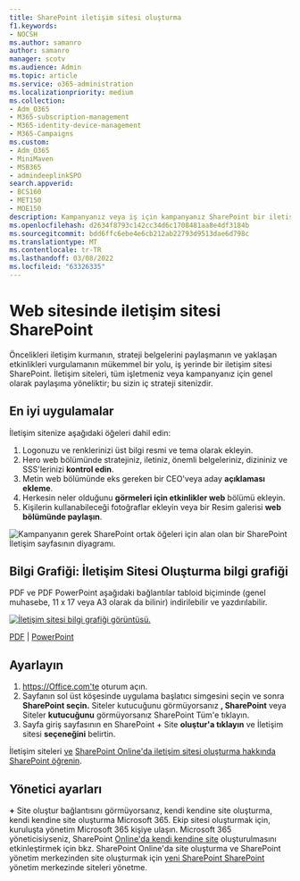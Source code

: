 ```yaml
---
title: SharePoint iletişim sitesi oluşturma
f1.keywords:
- NOCSH
ms.author: samanro
author: samanro
manager: scotv
ms.audience: Admin
ms.topic: article
ms.service: o365-administration
ms.localizationpriority: medium
ms.collection:
- Adm_O365
- M365-subscription-management
- M365-identity-device-management
- M365-Campaigns
ms.custom:
- Adm_O365
- MiniMaven
- MSB365
- admindeeplinkSPO
search.appverid:
- BCS160
- MET150
- MOE150
description: Kampanyanız veya iş için kampanyanız SharePoint bir iletişim sitesi oluşturmak için neden ve nasıl yeni bir iletişim Microsoft 365.
ms.openlocfilehash: d2634f8793c142cc34d6c1708481aa8e4df3184b
ms.sourcegitcommit: bdd6ffc6ebe4e6cb212ab22793d9513dae6d798c
ms.translationtype: MT
ms.contentlocale: tr-TR
ms.lasthandoff: 03/08/2022
ms.locfileid: "63326335"
---
```

# <a name="create-a-communications-site-in-sharepoint"></a>Web sitesinde iletişim sitesi SharePoint

Öncelikleri iletişim kurmanın, strateji belgelerini paylaşmanın ve yaklaşan etkinlikleri vurgulamanın mükemmel bir yolu, iş yerinde bir iletişim sitesi SharePoint. İletişim siteleri, tüm işletmeniz veya kampanyanız için genel olarak paylaşıma yöneliktir; bu sizin iç strateji sitenizdir.

## <a name="best-practices"></a>En iyi uygulamalar

İletişim sitenize aşağıdaki öğeleri dahil edin:

1. Logonuzu ve renklerinizi üst bilgi resmi ve tema olarak ekleyin.
2. Hero web bölümünde stratejiniz, iletiniz, önemli belgeleriniz, dizininiz ve SSS'lerinizi **kontrol edin**.
3. Metin web bölümünde eks gereken bir CEO'veya aday **açıklaması ekleme**.
4. Herkesin neler olduğunu **görmeleri için etkinlikler web** bölümü ekleyin.
5. Kişilerin kullanabileceği fotoğraflar ekleyin veya bir Resim galerisi **web bölümünde paylaşın**.

![Kampanyanın gerek SharePoint ortak öğeleri için alan olan bir SharePoint İletişim sayfasının diyagramı.](../media/m365-democracy-comms-site.png)

## <a name="infographic-create-a-communications-site-infographic"></a>Bilgi Grafiği: İletişim Sitesi Oluşturma bilgi grafiği

PDF ve PDF PowerPoint aşağıdaki bağlantılar tabloid biçiminde (genel muhasebe, 11 x 17 veya A3 olarak da bilinir) indirilebilir ve yazdırılabilir.

[![İletişim sitesi bilgi grafiği görüntüsü.](../media/M365-Campaigns-CreateCommunicationSite-358-201.png)](https://download.microsoft.com/download/3/f/f/3ff49b41-e5a4-4993-a00c-7f791a80b627/M365CampaignsCreateCommunicationSite.pdf)

[PDF](https://download.microsoft.com/download/3/f/f/3ff49b41-e5a4-4993-a00c-7f791a80b627/M365CampaignsCreateCommunicationSite.pdf) |  [PowerPoint](https://download.microsoft.com/download/3/f/f/3ff49b41-e5a4-4993-a00c-7f791a80b627/M365CampaignsCreateCommunicationSite.pptx)

## <a name="set-it-up"></a>Ayarlayın

1. https://Office.com'te oturum açın.
2. Sayfanın sol üst köşesinde uygulama başlatıcı simgesini seçin ve sonra **SharePoint seçin.** Siteler kutucuğunu görmüyorsanız **, SharePoint** veya Siteler **kutucuğunu** görmüyorsanız SharePoint Tüm'e tıklayın.
3. Sayfa giriş sayfasının en SharePoint + Site **oluştur'a tıklayın** ve İletişim sitesi **seçeneğini** belirtin.

İletişim siteleri [ve](https://support.office.com/article/What-is-a-SharePoint-communication-site-94A33429-E580-45C3-A090-5512A8070732) [SharePoint Online'da iletişim sitesi oluşturma hakkında SharePoint öğrenin](https://support.microsoft.com/en-us/office/create-a-communication-site-in-sharepoint-online-7fb44b20-a72f-4d2c-9173-fc8f59ba50eb).

## <a name="admin-settings"></a>Yönetici ayarları

**+** Site oluştur bağlantısını görmüyorsanız, kendi kendine site oluşturma, kendi kendine site oluşturma Microsoft 365. Ekip sitesi oluşturmak için, kuruluşta yönetim Microsoft 365 kişiye ulaşın. Microsoft 365 yöneticisiyseniz, SharePoint [Online'da kendi kendine site](/sharepoint/manage-site-creation) oluşturulmasını etkinleştirmek için bkz. SharePoint Online'da site oluşturma ve SharePoint yönetim merkezinden site oluşturmak için [](/sharepoint/manage-sites-in-new-admin-center) <a href="https://go.microsoft.com/fwlink/?linkid=2185219" target="_blank">yeni SharePoint SharePoint</a> yönetim merkezinde siteleri yönetme.